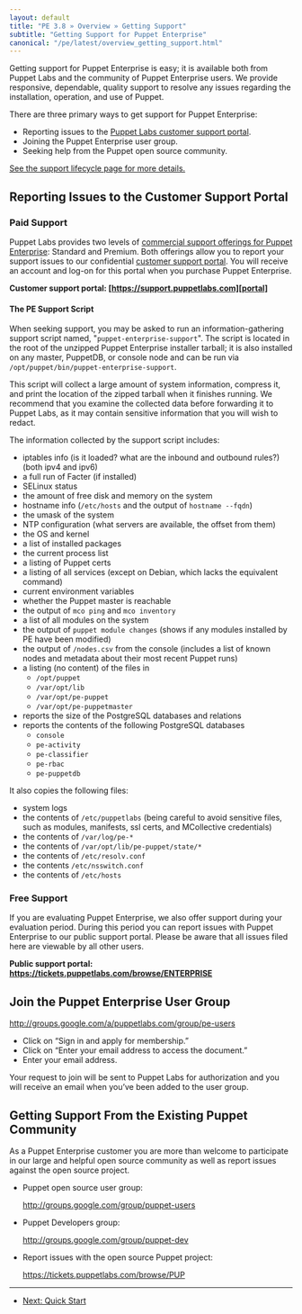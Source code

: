 ```yaml
---
layout: default
title: "PE 3.8 » Overview » Getting Support"
subtitle: "Getting Support for Puppet Enterprise"
canonical: "/pe/latest/overview_getting_support.html"
---
```


Getting support for Puppet Enterprise is easy; it is available both from Puppet Labs and the community of Puppet Enterprise users. We provide responsive, dependable, quality support to resolve any issues regarding the installation, operation, and use of Puppet.

There are three primary ways to get support for Puppet Enterprise:

- Reporting issues to the [Puppet Labs customer support portal][portal].
- Joining the Puppet Enterprise user group.
- Seeking help from the Puppet open source community.

[portal]: https://support.puppetlabs.com
[lifecycle]: https://puppetlabs.com/misc/puppet-enterprise-lifecycle/
[See the support lifecycle page for more details.][lifecycle]

Reporting Issues to the Customer Support Portal
-----

### Paid Support

Puppet Labs provides two levels of [commercial support offerings for Puppet Enterprise](http://puppetlabs.com/services/support/): Standard and Premium.  Both offerings allow you to report your support issues to our confidential [customer support portal][portal].  You will receive an account and log-on for this portal when you purchase Puppet Enterprise.

**Customer support portal: [https://support.puppetlabs.com][portal]**

#### The PE Support Script

When seeking support, you may be asked to run an information-gathering support script named, "`puppet-enterprise-support`". The script is located in the root of the unzipped Puppet Enterprise installer tarball; it is also installed on any master, PuppetDB, or console node and can be run via `/opt/puppet/bin/puppet-enterprise-support`.

This script will collect a large amount of system information, compress it, and print the location of the zipped tarball when it finishes running. We recommend that you examine the collected data before forwarding it to Puppet Labs, as it may contain sensitive information that you will wish to redact.

The information collected by the support script includes:

- iptables info (is it loaded? what are the inbound and outbound rules?) (both ipv4 and ipv6)
- a full run of Facter (if installed)
- SELinux status
- the amount of free disk and memory on the system
- hostname info (`/etc/hosts` and the output of `hostname --fqdn`)
- the umask of the system
- NTP configuration (what servers are available, the offset from them)
- the OS and kernel
- a list of installed packages
- the current process list
- a listing of Puppet certs
- a listing of all services (except on Debian, which lacks the equivalent command)
- current environment variables
- whether the Puppet master is reachable
- the output of `mco ping` and `mco inventory`
- a list of all modules on the system
- the output of `puppet module changes` (shows if any modules installed by PE have been modified)
- the output of `/nodes.csv` from the console (includes a list of known nodes and metadata about their most recent Puppet runs)
- a listing (no content) of the files in
   - `/opt/puppet`
   - `/var/opt/lib`
   - `/var/opt/pe-puppet`
   - `/var/opt/pe-puppetmaster`
- reports the size of the PostgreSQL databases and relations
- reports the contents of the following PostgreSQL databases
   - `console`
   - `pe-activity`
   - `pe-classifier`
   - `pe-rbac`
   - `pe-puppetdb`


It also copies the following files:

- system logs
- the contents of `/etc/puppetlabs` (being careful to avoid sensitive files, such as modules, manifests, ssl certs, and MCollective credentials)
- the contents of `/var/log/pe-*`
- the contents of `/var/opt/lib/pe-puppet/state/*`
- the contents of `/etc/resolv.conf`
- the contents `/etc/nsswitch.conf`
- the contents of `/etc/hosts`


### Free Support

If you are evaluating Puppet Enterprise, we also offer support during your evaluation period.  During this period you can report issues with Puppet Enterprise to our public support portal. Please be aware that all issues filed here are viewable by all other users.

**Public support portal: <https://tickets.puppetlabs.com/browse/ENTERPRISE>**

Join the Puppet Enterprise User Group
-----

<http://groups.google.com/a/puppetlabs.com/group/pe-users>

- Click on “Sign in and apply for membership.”
- Click on “Enter your email address to access the document.”
- Enter your email address.


Your request to join will be sent to Puppet Labs for authorization and you will receive an email when you’ve been added to the user group.

Getting Support From the Existing Puppet Community
-----

As a Puppet Enterprise customer you are more than welcome to participate in our large and helpful open source community as well as report issues against the open source project.

- Puppet open source user group:

    <http://groups.google.com/group/puppet-users>
- Puppet Developers group:

    <http://groups.google.com/group/puppet-dev>
- Report issues with the open source Puppet project:

    <https://tickets.puppetlabs.com/browse/PUP>



* * *

- [Next: Quick Start](./quick_start.html)

